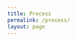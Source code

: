 ```yaml
---
title: Process
permalink: /process/
layout: page
---
```


<div class="process-wrapper">

</div>

<style>
    .process-wrapper {
        display: flex;
        justify-content: center;
        align-items: center;
        flex-direction: column;
    }
</style>
